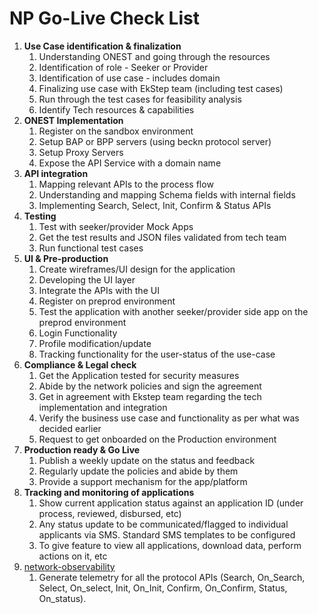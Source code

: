 # NP Go-Live Check List

1. **Use Case identification & finalization**
   1. Understanding ONEST and going through the resources
   2. Identification of role - Seeker or Provider
   3. Identification of use case - includes domain
   4. Finalizing use case with EkStep team (including test cases)
   5. Run through the test cases for feasibility analysis
   6. Identify Tech resources & capabilities
2. **ONEST Implementation**
   1. Register on the sandbox environment
   2. Setup BAP or BPP servers (using beckn protocol server)
   3. Setup Proxy Servers
   4. Expose the API Service with a domain name
3. **API integration**
   1. Mapping relevant APIs to the process flow
   2. Understanding and mapping Schema fields with internal fields
   3. Implementing Search, Select, Init, Confirm & Status APIs
4. **Testing**
   1. Test with seeker/provider Mock Apps
   2. Get the test results and JSON files validated from tech team
   3. Run functional test cases
5. **UI & Pre-production**
   1. Create wireframes/UI design for the application
   2. Developing the UI layer
   3. Integrate the APIs with the UI
   4. Register on preprod environment
   5. Test the application with another seeker/provider side app on the preprod environment
   6. Login Functionality
   7. Profile modification/update
   8. Tracking functionality for the user-status of the use-case
6. **Compliance & Legal check**
   1. Get the Application tested for security measures
   2. Abide by the network policies and sign the agreement
   3. Get in agreement with Ekstep team regarding the tech implementation and integration
   4. Verify the business use case and functionality as per what was decided earlier
   5. Request to get onboarded on the Production environment
7. **Production ready & Go Live**
   1. Publish a weekly update on the status and feedback
   2. Regularly update the policies and abide by them
   3. Provide a support mechanism for the app/platform
8. **Tracking and monitoring of applications**
   1. Show current application status against an application ID (under process, reviewed, disbursed, etc)
   2. Any status update to be communicated/flagged to individual applicants via SMS. Standard SMS templates to be configured
   3. To give feature to view all applications, download data, perform actions on it, etc
9. [network-observability](../network-observability/ "mention")
   1. Generate telemetry for all the protocol APIs (Search, On\_Search, Select, On\_select, Init, On\_Init, Confirm, On\_Confirm, Status, On\_status).
